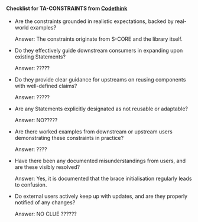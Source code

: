 #### Checklist for TA-CONSTRAINTS from [Codethink](https://codethinklabs.gitlab.io/trustable/trustable/print_page.html)

* Are the constraints grounded in realistic expectations, backed by real-world examples?

    Answer:  The constraints originate from S-CORE and the library itself.

* Do they effectively guide downstream consumers in expanding upon existing Statements?

    Answer:  ?????

* Do they provide clear guidance for upstreams on reusing components with well-defined claims?

    Answer:  ?????

* Are any Statements explicitly designated as not reusable or adaptable?

    Answer:  NO?????

* Are there worked examples from downstream or upstream users demonstrating these constraints in practice?

    Answer:  ????

* Have there been any documented misunderstandings from users, and are these visibly resolved?

    Answer:  Yes, it is documented that the brace initialisation regularly leads to confusion.

* Do external users actively keep up with updates, and are they properly notified of any changes?

    Answer:  NO CLUE ??????